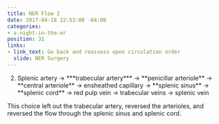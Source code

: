 ```yaml
---
title: NER Flow 2
date: 2017-04-18 22:53:00 -04:00
categories:
- a-night-in-the-er
position: 31
links:
- link_text: Go back and reassess open circulation order
  slide: NER Surgery
---
```


<ol start="2">
<li>Splenic artery → ***trabecular artery*** → **penicillar arteriole** → **central arteriole** → ensheathed capillary → **splenic sinus** → **splenic cord** → red pulp vein → trabecular veins → splenic vein</li>
</ol>

This choice left out the trabecular artery, reversed the arterioles, and reversed the flow through the splenic sinus and splenic cord.